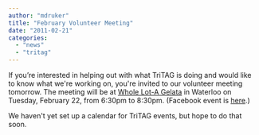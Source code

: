 ```yaml
---
author: "mdruker"
title: "February Volunteer Meeting"
date: "2011-02-21"
categories: 
  - "news"
  - "tritag"
---
```


If you’re interested in helping out with what TriTAG is doing and would like to know what we're working on, you're invited to our volunteer meeting tomorrow. The meeting will be at [Whole Lot-A Gelata](https://www.wholelotagelata.com/) in Waterloo on Tuesday, February 22, from 6:30pm to 8:30pm. (Facebook event is [here](https://www.facebook.com/event.php?eid=196338757051986).)

We haven't yet set up a calendar for TriTAG events, but hope to do that soon.
